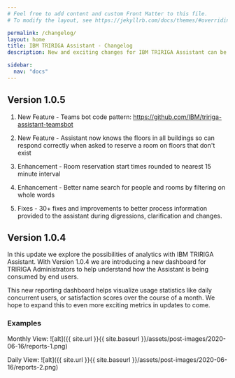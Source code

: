 ```yaml
---
# Feel free to add content and custom Front Matter to this file.
# To modify the layout, see https://jekyllrb.com/docs/themes/#overriding-theme-defaults

permalink: /changelog/
layout: home
title: IBM TRIRIGA Assistant - Changelog
description: New and exciting changes for IBM TRIRIGA Assistant can be found here. Follow our changelog for exciting version update info.

sidebar:
  nav: "docs"
---
```


## Version 1.0.5

1. New Feature - Teams bot code pattern: https://github.com/IBM/tririga-assistant-teamsbot

2. New Feature - Assistant now knows the floors in all buildings so can respond correctly when asked to reserve a room on floors that don't exist

3. Enhancement - Room reservation start times rounded to nearest 15 minute interval

4. Enhancement - Better name search for people and rooms by filtering on whole words

5. Fixes - 30+ fixes and improvements to better process information provided to the assistant during digressions, clarification and changes.


## Version 1.0.4

In this update we explore the possibilities of analytics with IBM TRIRIGA
Assistant. With Version 1.0.4 we are introducing a new dashboard for TRIRIGA
Administrators to help understand how the Assistant is being consumed by end users.

This new reporting dashboard helps visualize usage statistics like daily concurrent users, or satisfaction scores over the course of a month. We hope to expand this to even more exciting metrics in updates to come.

### Examples

Monthly View:
![alt]({{ site.url }}{{ site.baseurl }}/assets/post-images/2020-06-16/reports-1.png)

Daily View:
![alt]({{ site.url }}{{ site.baseurl }}/assets/post-images/2020-06-16/reports-2.png)
